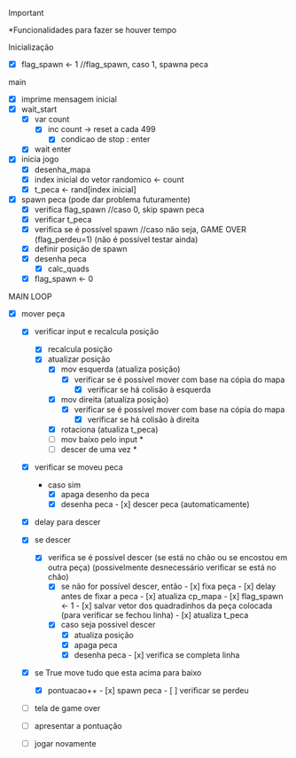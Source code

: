 
> [!IMPORTANT]
*Funcionalidades para fazer se houver tempo

Inicialização
- [x] flag_spawn <- 1 //flag_spawn, caso 1, spawna peca

main
- [x] imprime mensagem inicial 
- [x] wait_start
	- [x] var count 
		- [x] inc count -> reset a cada 499 
			- [x] condicao de stop : enter
	- [x] wait enter
- [x] inicia jogo
	- [x] desenha_mapa
	- [x] index inicial do vetor randomico <- count
	- [x] t_peca <- rand[index inicial]
- [x] spawn peca  (pode dar problema futuramente)
	- [x] verifica flag_spawn //caso 0, skip spawn peca
	- [x] verificar t_peca
	- [x] verifica se é possível spawn //caso não seja, GAME OVER (flag_perdeu=1) (não é possível testar ainda)
	- [x] definir posição de spawn
	- [x] desenha peca
		- [x] calc_quads
	- [x] flag_spawn <- 0

MAIN LOOP
   - [x] mover peça
		- [x] verificar input e recalcula posição
			- [x] recalcula posição
			- [x] atualizar posição
				- [x] mov esquerda (atualiza posição)
					- [x] verificar se é possível mover com base na cópia do mapa
                        - [x] verificar se há colisão à esquerda
				- [x] mov direita (atualiza posição)
					- [x] verificar se é possível mover com base na cópia do mapa
                        - [x] verificar se há colisão à direita
				- [x] rotaciona (atualiza t_peca)
				- [ ] mov baixo pelo input *
				- [ ] descer de uma vez *
		- [x] verificar se moveu peca
			- caso sim	
				- [x] apaga desenho da peca
				- [x] desenha peca
	- [x] descer peca (automaticamente)
		- [x] delay para descer
        - [x] se descer
			- [x] verifica se é possível descer (se está no chão ou se encostou em outra peça) (possivelmente desnecessário verificar se está no chão)
                - [X] se não for possível descer, então
                        - [x] fixa peça
                            - [x] delay antes de fixar a peca
                            - [x] atualiza cp_mapa
                            - [x] flag_spawn <- 1
                            - [x] salvar vetor dos quadradinhos da peça colocada (para verificar se fechou linha)
                            - [x] atualiza t_peca
                - [x] caso seja possivel descer 
                    - [x] atualiza posição
                    - [x] apaga peca
                    - [x] desenha peca
	- [x] verifica se completa linha
		- [x] se True move tudo que esta acima para baixo
			- [x] pontuacao++
	- [x] spawn peca
	- [ ] verificar se perdeu
        - [ ] tela de game over
        - [ ] apresentar a pontuação
        - [ ] jogar novamente

